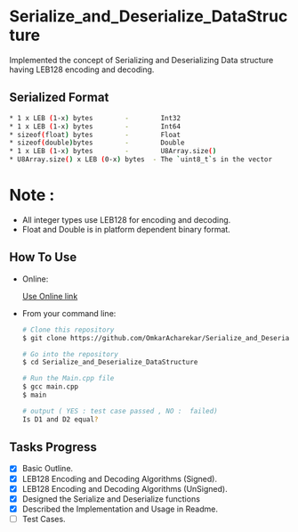 # Serialize_and_Deserialize_DataStructure
Implemented the concept of Serializing and Deserializing Data structure having LEB128 encoding and decoding.


## Serialized Format

  
```bash
* 1 x LEB (1-x) bytes        -        Int32
* 1 x LEB (1-x) bytes        -        Int64
* sizeof(float) bytes        -        Float
* sizeof(double)bytes        -        Double
* 1 x LEB (1-x) bytes        -        U8Array.size()
* U8Array.size() x LEB (0-x) bytes  - The `uint8_t`s in the vector
```
# Note :  
* All integer types use LEB128 for encoding and decoding.
* Float and Double is in platform dependent binary format.


## How To Use 

 * Online:
  
    [ Use Online link](https://onlinegdb.com/Ho7_kj9vOz)

* From your command line:
  ```bash
  # Clone this repository
  $ git clone https://github.com/OmkarAcharekar/Serialize_and_Deserialize_DataStructure.git

  # Go into the repository
  $ cd Serialize_and_Deserialize_DataStructure

  # Run the Main.cpp file
  $ gcc main.cpp
  $ main

  # output ( YES : test case passed , NO :  failed) 
  Is D1 and D2 equal?  

  ```



## Tasks Progress

- [x] Basic Outline.
- [x] LEB128 Encoding and Decoding Algorithms (Signed).
- [x] LEB128 Encoding and Decoding Algorithms (UnSigned).
- [x] Designed the Serialize and Deserialize functions
- [x] Described the Implementation and Usage in Readme.
- [ ] Test Cases.
